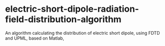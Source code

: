 # electric-short-dipole-radiation-field-distribution-algorithm
An algorithm calculating the distribution  of electric short dipole, using FDTD and UPML, based on Matlab, 
